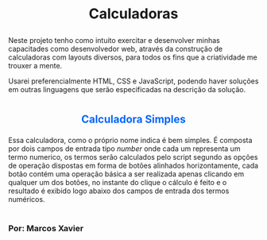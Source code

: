 
 #  <p style="text-align: center;">Calculadoras </p> 
Neste projeto tenho como intuito exercitar e desenvolver minhas capacitades como desenvolvedor web, através da construção de calculadoras com layouts diversos, para todos os fins que a criatividade me trouxer a mente. 



Usarei preferencialmente HTML, CSS e JavaScript, podendo haver soluções em outras linguagens que serão especificadas na descrição da solução.
<h1> 


 

##  <p style="text-align: center; Color: #0066ff;"> **Calculadora Simples**</p>

 Essa calculadora, como o próprio nome indica é bem simples. É composta por dois campos de entrada tipo *number* onde cada um representa um termo numerico, os termos serão calculados pelo script segundo as opções de operação dispostas em forma de botões alinhados horizontamente, cada botão contém uma operação básica a ser realizada apenas clicando em qualquer um dos botões, no instante do clique o cálculo é feito e o resultado é exibido logo abaixo dos campos de entrada dos termos numéricos.
 <h1> 


 ###  **Por: Marcos Xavier** <h3>
